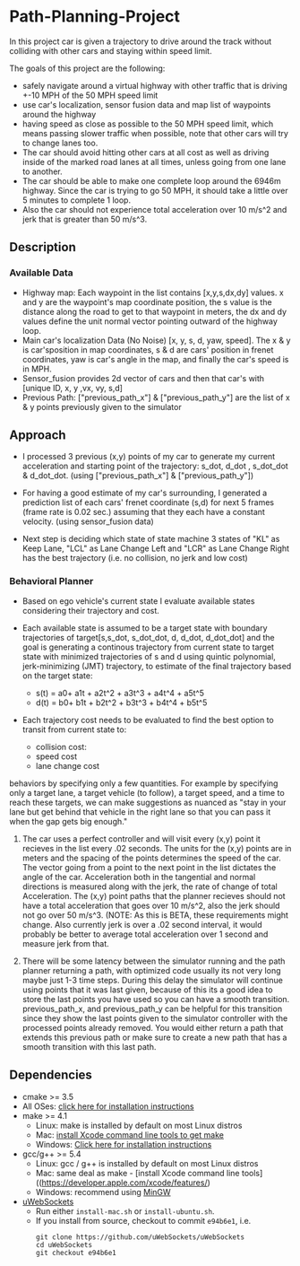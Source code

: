 # Path-Planning-Project

In this project car is given a trajectory to drive around the track without colliding with other cars and staying within speed limit.

The goals of this project are the following:

 * safely navigate around a virtual highway with other traffic that is driving +-10 MPH of the 50 MPH speed limit
 * use car's localization, sensor fusion data and map list of waypoints around the highway  
 * having speed as close as possible to the 50 MPH speed limit, which means passing slower traffic when possible, note that other cars will try to change lanes too. 
 * The car should avoid hitting other cars at all cost as well as driving inside of the marked road lanes at all times, unless going from one lane to another. 
 * The car should be able to make one complete loop around the 6946m highway. Since the car is trying to go 50 MPH, it should take a little over 5 minutes to complete 1 loop. 
 * Also the car should not experience total acceleration over 10 m/s^2 and jerk that is greater than 50 m/s^3.

## Description
### Available Data

* Highway map: Each waypoint in the list contains  [x,y,s,dx,dy] values. x and y are the waypoint's map coordinate position, the s value is the distance along the road to get to that waypoint in meters, the dx and dy values define the unit normal vector pointing outward of the highway loop.
* Main car's localization Data (No Noise) [x, y, s, d, yaw, speed]. The x & y is car'sposition in map coordinates, s & d are cars' position in frenet coordinates, yaw is car's angle in the map, and finally the car's speed is in MPH.
* Sensor_fusion provides 2d vector of cars and then that car's with [unique ID, x, y ,vx, vy, s,d]
* Previous Path: ["previous_path_x"] & ["previous_path_y"] are the list of x & y points previously given to the simulator


## Approach

* I processed 3 previous (x,y) points of my car to generate my current acceleration and starting point of the trajectory: s_dot, d_dot , s_dot_dot & d_dot_dot. (using ["previous_path_x"] & ["previous_path_y"])

* For having a good estimate of my car's surrounding, I generated a prediction list of each cars' frenet coordinate (s,d) for next 5 frames (frame rate is 0.02 sec.) assuming that they each have a constant velocity. (using sensor_fusion data)

* Next step is deciding which state of state machine 3 states of "KL" as Keep Lane, "LCL" as Lane Change Left and "LCR" as Lane Change Right has the best trajectory (i.e. no collision, no jerk and low cost)

### Behavioral Planner

* Based on ego vehicle's current state I evaluate available states considering their trajectory and cost.
* Each available state is assumed to be a target state with boundary trajectories of target[s,s_dot, s_dot_dot, d, d_dot, d_dot_dot] and the goal is generating a continous trajectory from current state to target state with minimized trajectories of s and d using quintic polynomial, jerk-minimizing (JMT) trajectory, to estimate of the final trajectory based on the target state:
   * s(t) = a0+ a1t + a2t^2 + a3t^3 + a4t^4 + a5t^5
   * d(t) = b0+ b1t + b2t^2 + b3t^3 + b4t^4 + b5t^5
* Each trajectory cost needs to be evaluated to find the best option to transit from current state to:

   * collision cost:
   * speed cost
   * lane change cost


behaviors by specifying only a few quantities. For example by specifying only a target lane, a target vehicle (to follow), a target speed, and a time to reach these targets, we can make suggestions as nuanced as "stay in your lane but get behind that vehicle in the right lane so that you can pass it when the gap gets big enough."



1. The car uses a perfect controller and will visit every (x,y) point it recieves in the list every .02 seconds. The units for the (x,y) points are in meters and the spacing of the points determines the speed of the car. The vector going from a point to the next point in the list dictates the angle of the car. Acceleration both in the tangential and normal directions is measured along with the jerk, the rate of change of total Acceleration. The (x,y) point paths that the planner recieves should not have a total acceleration that goes over 10 m/s^2, also the jerk should not go over 50 m/s^3. (NOTE: As this is BETA, these requirements might change. Also currently jerk is over a .02 second interval, it would probably be better to average total acceleration over 1 second and measure jerk from that.

2. There will be some latency between the simulator running and the path planner returning a path, with optimized code usually its not very long maybe just 1-3 time steps. During this delay the simulator will continue using points that it was last given, because of this its a good idea to store the last points you have used so you can have a smooth transition. previous_path_x, and previous_path_y can be helpful for this transition since they show the last points given to the simulator controller with the processed points already removed. You would either return a path that extends this previous path or make sure to create a new path that has a smooth transition with this last path.


## Dependencies

* cmake >= 3.5
 * All OSes: [click here for installation instructions](https://cmake.org/install/)
* make >= 4.1
  * Linux: make is installed by default on most Linux distros
  * Mac: [install Xcode command line tools to get make](https://developer.apple.com/xcode/features/)
  * Windows: [Click here for installation instructions](http://gnuwin32.sourceforge.net/packages/make.htm)
* gcc/g++ >= 5.4
  * Linux: gcc / g++ is installed by default on most Linux distros
  * Mac: same deal as make - [install Xcode command line tools]((https://developer.apple.com/xcode/features/)
  * Windows: recommend using [MinGW](http://www.mingw.org/)
* [uWebSockets](https://github.com/uWebSockets/uWebSockets)
  * Run either `install-mac.sh` or `install-ubuntu.sh`.
  * If you install from source, checkout to commit `e94b6e1`, i.e.
    ```
    git clone https://github.com/uWebSockets/uWebSockets 
    cd uWebSockets
    git checkout e94b6e1
    ```




